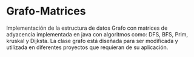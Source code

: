 # Grafo-Matrices
Implementación de la estructura de datos Grafo con matrices de adyacencia implementada en java con algoritmos como: 
DFS, BFS, Prim, kruskal y Dijksta. La clase grafo está diseñada para ser modificada y utilizada en diferentes proyectos 
que requieran de su aplicación.
